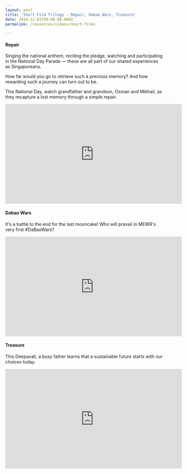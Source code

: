 ```yaml
---
layout: post
title: 'Short Film Trilogy - Repair, Dabao Wars, Treasure'
date: 2019-11-01T00:00:00.000Z
permalink: /resources/videos/short-films

---
```




#### Repair 

Singing the national anthem, reciting the pledge, watching and participating in the National Day Parade — these are all part of our shared experiences as Singaporeans.

How far would you go to retrieve such a precious memory? And how rewarding such a journey can turn out to be. 

This National Day, watch grandfather and grandson, Osman and Mikhail, as they recapture a lost memory through a simple repair.

<div class="bp-youtube">
      <iframe width="560" height="315" src="https://www.youtube.com/embed/28TiHutnmw4" frameborder="0" allow="autoplay; encrypted-media" allowfullscreen></iframe>
</div>


#### Dabao Wars

It's a battle to the end for the last mooncake! Who will prevail in MEWR's very first #DaBaoWars?

<div class="bp-youtube">
      <iframe width="560" height="315" src="https://www.youtube.com/embed/xKuJ00SaDIc" frameborder="0" allow="autoplay; encrypted-media" allowfullscreen></iframe>
</div>

#### Treasure

This Deepavali, a busy father learns that a sustainable future starts with our choices today.

<div class="bp-youtube">
      <iframe width="560" height="315" src="https://www.youtube.com/embed/SgvF_sojQB0" frameborder="0" allow="autoplay; encrypted-media" allowfullscreen></iframe>
</div>
